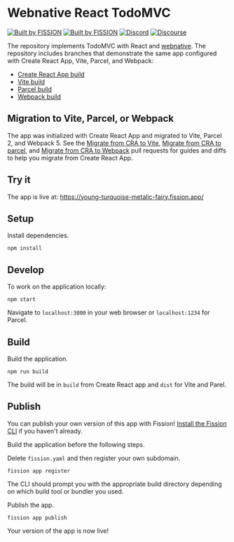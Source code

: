 # Webnative React TodoMVC

[![Built by FISSION](https://img.shields.io/badge/⌘-Built_by_FISSION-purple.svg)](https://fission.codes)
[![Built by FISSION](https://img.shields.io/badge/webnative-v0.28.1-purple.svg )](https://github.com/fission-suite/webnative)
[![Discord](https://img.shields.io/discord/478735028319158273.svg)](https://discord.gg/zAQBDEq)
[![Discourse](https://img.shields.io/discourse/https/talk.fission.codes/topics)](https://talk.fission.codes)

The repository implements TodoMVC with React and [webnative](https://github.com/fission-suite/webnative). The repository includes branches that demonstrate the same app configured with Create React App, Vite, Parcel, and Webpack:

- [Create React App build](https://github.com/fission-suite/react-todomvc)
- [Vite build](https://github.com/fission-suite/react-todomvc/tree/vite)
- [Parcel build](https://github.com/fission-suite/react-todomvc/tree/parcel)
- [Webpack build](https://github.com/fission-suite/react-todomvc/tree/webpack)

## Migration to Vite, Parcel, or Webpack

The app was initialized with Create React App and migrated to Vite, Parcel 2, and Webpack 5. See the [Migrate from CRA to Vite](https://github.com/fission-suite/react-todomvc/pull/2), [Migrate from CRA to parcel](https://github.com/fission-suite/react-todomvc/pull/1), and [Migrate from CRA to Webpack](https://github.com/fission-suite/react-todomvc/pull/3) pull requests for guides and diffs to help you migrate from Create React App.

## Try it

The app is live at: https://young-turquoise-metalic-fairy.fission.app/

## Setup

Install dependencies.

```shell
npm install
```

## Develop

To work on the application locally:

```shell
npm start
```

Navigate to `localhost:3000` in your web browser or `localhost:1234` for Parcel.

## Build

Build the application.

```shell
npm run build
```

The build will be in `build` from Create React app and `dist` for Vite and Parel.

## Publish

You can publish your own version of this app with Fission! [Install the Fission CLI](https://guide.fission.codes/developers/installation) if you haven't already. 

Build the application before the following steps.

Delete `fission.yaml` and then register your own subdomain.

```shell
fission app register
```

The CLI should prompt you with the appropriate build directory depending on which build tool or bundler you used.

Publish the app.

```shell
fission app publish
```

Your version of the app is now live!